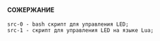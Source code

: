 #### СОЖЕРЖАНИЕ

```
src-0 - bash скрипт для управления LED;
src-1 - скрипт для управления LED на языке Lua;
```
